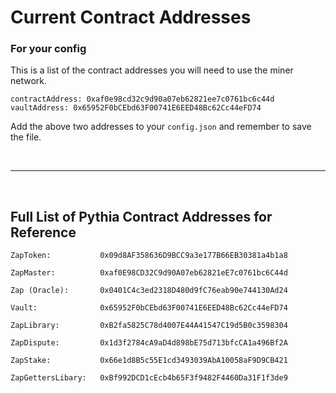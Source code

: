# Current Contract Addresses

### For your config
This is a list of the contract addresses you will need to use the miner network.  

```
contractAddress: 0xaf0e98cd32c9d90a07eb62821ee7c0761bc6c44d
vaultAddress: 0x65952F0bCEbd63F00741E6EED48Bc62Cc44eFD74
```  
Add the above two addresses to your `config.json` and remember to save the file.
<p>&nbsp  </p>

***   
<p>&nbsp  </p>

## Full List of Pythia Contract Addresses for Reference  

```
ZapToken:           0x09d8AF358636D9BCC9a3e177B66EB30381a4b1a8

ZapMaster:          0xaf0E98CD32C9d90A07eb62821eE7c0761bc6C44d

Zap (Oracle):       0x0401C4c3ed2318D480d9fC76eab90e744130Ad24

Vault:              0x65952F0bCEbd63F00741E6EED48Bc62Cc44eFD74

ZapLibrary:         0xB2fa5825C78d4007E44A41547C19d5B0c3598304

ZapDispute:         0x1d3f2784cA9aD4d898bE75d713bfcCA1a496Bf2A

ZapStake:           0x66e1d8B5c55E1cd3493039AbA10058aF9D9CB421

ZapGettersLibary:   0xBf992DCD1cEcb4b65F3f9482F4460Da31F1f3de9
```
